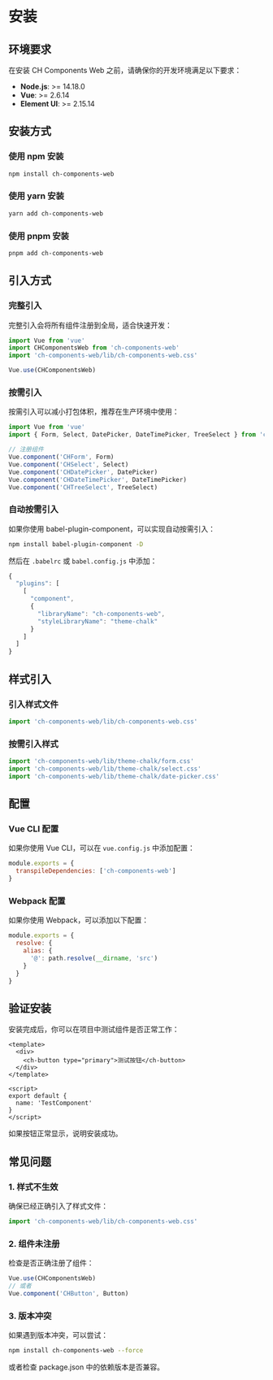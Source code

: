 # 安装

## 环境要求

在安装 CH Components Web 之前，请确保你的开发环境满足以下要求：

- **Node.js**: >= 14.18.0
- **Vue**: >= 2.6.14
- **Element UI**: >= 2.15.14

## 安装方式

### 使用 npm 安装

```bash
npm install ch-components-web
```

### 使用 yarn 安装

```bash
yarn add ch-components-web
```

### 使用 pnpm 安装

```bash
pnpm add ch-components-web
```

## 引入方式

### 完整引入

完整引入会将所有组件注册到全局，适合快速开发：

```js
import Vue from 'vue'
import CHComponentsWeb from 'ch-components-web'
import 'ch-components-web/lib/ch-components-web.css'

Vue.use(CHComponentsWeb)
```

### 按需引入

按需引入可以减小打包体积，推荐在生产环境中使用：

```js
import Vue from 'vue'
import { Form, Select, DatePicker, DateTimePicker, TreeSelect } from 'ch-components-web'

// 注册组件
Vue.component('CHForm', Form)
Vue.component('CHSelect', Select)
Vue.component('CHDatePicker', DatePicker)
Vue.component('CHDateTimePicker', DateTimePicker)
Vue.component('CHTreeSelect', TreeSelect)
```

### 自动按需引入

如果你使用 babel-plugin-component，可以实现自动按需引入：

```bash
npm install babel-plugin-component -D
```

然后在 `.babelrc` 或 `babel.config.js` 中添加：

```js
{
  "plugins": [
    [
      "component",
      {
        "libraryName": "ch-components-web",
        "styleLibraryName": "theme-chalk"
      }
    ]
  ]
}
```

## 样式引入

### 引入样式文件

```js
import 'ch-components-web/lib/ch-components-web.css'
```

### 按需引入样式

```js
import 'ch-components-web/lib/theme-chalk/form.css'
import 'ch-components-web/lib/theme-chalk/select.css'
import 'ch-components-web/lib/theme-chalk/date-picker.css'
```

## 配置

### Vue CLI 配置

如果你使用 Vue CLI，可以在 `vue.config.js` 中添加配置：

```js
module.exports = {
  transpileDependencies: ['ch-components-web']
}
```

### Webpack 配置

如果你使用 Webpack，可以添加以下配置：

```js
module.exports = {
  resolve: {
    alias: {
      '@': path.resolve(__dirname, 'src')
    }
  }
}
```

## 验证安装

安装完成后，你可以在项目中测试组件是否正常工作：

```vue
<template>
  <div>
    <ch-button type="primary">测试按钮</ch-button>
  </div>
</template>

<script>
export default {
  name: 'TestComponent'
}
</script>
```

如果按钮正常显示，说明安装成功。

## 常见问题

### 1. 样式不生效

确保已经正确引入了样式文件：

```js
import 'ch-components-web/lib/ch-components-web.css'
```

### 2. 组件未注册

检查是否正确注册了组件：

```js
Vue.use(CHComponentsWeb)
// 或者
Vue.component('CHButton', Button)
```

### 3. 版本冲突

如果遇到版本冲突，可以尝试：

```bash
npm install ch-components-web --force
```

或者检查 package.json 中的依赖版本是否兼容。 